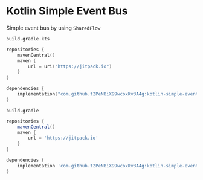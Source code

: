 # Kotlin Simple Event Bus

Simple event bus by using `SharedFlow`

`build.gradle.kts`
```kotlin
repositories {
    mavenCentral()
    maven {
        url = uri("https://jitpack.io")
    }
}

dependencies {
    implementation("com.github.t2PeNBiX99wcoxKv3A4g:kotlin-simple-event-bus:0.0.11")
}
```

`build.gradle`
```groovy
repositories {
    mavenCentral()
    maven {
        url = 'https://jitpack.io'
    }
}

dependencies {
    implementation 'com.github.t2PeNBiX99wcoxKv3A4g:kotlin-simple-event-bus:0.0.11'
}
```